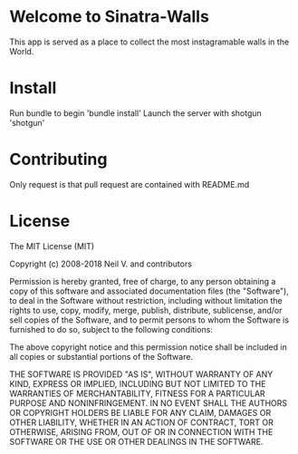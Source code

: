 # Welcome to Sinatra-Walls #

  This app is served as a place to collect the most instagramable walls in the World.

# Install #

Run bundle to begin
'bundle install'
Launch the server with shotgun
'shotgun'

# Contributing #

Only request is that pull request are contained with README.md

# License #

The MIT License (MIT)

Copyright (c) 2008-2018 Neil V. and contributors

Permission is hereby granted, free of charge, to any person obtaining a copy
of this software and associated documentation files (the "Software"), to deal
in the Software without restriction, including without limitation the rights
to use, copy, modify, merge, publish, distribute, sublicense, and/or sell
copies of the Software, and to permit persons to whom the Software is
furnished to do so, subject to the following conditions:

The above copyright notice and this permission notice shall be included in all
copies or substantial portions of the Software.

THE SOFTWARE IS PROVIDED "AS IS", WITHOUT WARRANTY OF ANY KIND, EXPRESS OR
IMPLIED, INCLUDING BUT NOT LIMITED TO THE WARRANTIES OF MERCHANTABILITY,
FITNESS FOR A PARTICULAR PURPOSE AND NONINFRINGEMENT. IN NO EVENT SHALL THE
AUTHORS OR COPYRIGHT HOLDERS BE LIABLE FOR ANY CLAIM, DAMAGES OR OTHER
LIABILITY, WHETHER IN AN ACTION OF CONTRACT, TORT OR OTHERWISE, ARISING FROM,
OUT OF OR IN CONNECTION WITH THE SOFTWARE OR THE USE OR OTHER DEALINGS IN THE
SOFTWARE.
